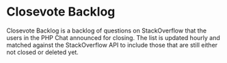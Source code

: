 # Closevote Backlog

Closevote Backlog is a backlog of questions on StackOverflow that the users in the 
PHP Chat announced for closing. The list is updated hourly and matched against the
StackOverflow API to include those that are still either not closed or deleted yet.
